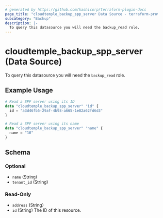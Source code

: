 ```yaml
---
# generated by https://github.com/hashicorp/terraform-plugin-docs
page_title: "cloudtemple_backup_spp_server Data Source - terraform-provider-cloudtemple"
subcategory: "Backup"
description: |-
  To query this datasource you will need the backup_read role.
---
```


# cloudtemple_backup_spp_server (Data Source)

To query this datasource you will need the `backup_read` role.

## Example Usage

```terraform
# Read a SPP server using its ID
data "cloudtemple_backup_spp_server" "id" {
  id = "a3d46fb5-29af-4b98-a665-1e82a62fd6d3"
}

# Read a SPP server using its name
data "cloudtemple_backup_spp_server" "name" {
  name = "10"
}
```

<!-- schema generated by tfplugindocs -->
## Schema

### Optional

- `name` (String)
- `tenant_id` (String)

### Read-Only

- `address` (String)
- `id` (String) The ID of this resource.


